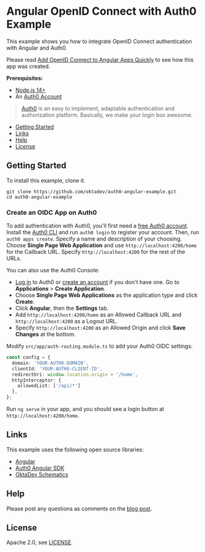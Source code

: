 # Angular OpenID Connect with Auth0 Example

This example shows you how to integrate OpenID Connect authentication with Angular and Auth0.

Please read [Add OpenID Connect to Angular Apps Quickly][blog] to see how this app was created.

**Prerequisites:**

- [Node.js 14+](https://nodejs.org/)
- An [Auth0 Account](https://auth0.com/signup)

> [Auth0](https://auth0.com) is an easy to implement, adaptable authentication and authorization platform. Basically, we make your login box awesome.

* [Getting Started](#getting-started)
* [Links](#links)
* [Help](#help)
* [License](#license)

## Getting Started

To install this example, clone it.

```
git clone https://github.com/oktadev/auth0-angular-example.git
cd auth0-angular-example
```

### Create an OIDC App on Auth0

To add authentication with Auth0, you'll first need a [free Auth0 account](https://auth0.com/signup). Install the [Auth0 CLI](https://github.com/auth0/auth0-cli#installation) and run `auth0 login` to register your account. Then, run `auth0 apps create`. Specify a name and description of your choosing. Choose **Single Page Web Application** and use `http://localhost:4200/home` for the Callback URL. Specify `http://localhost:4200` for the rest of the URLs.

You can also use the Auth0 Console:

* [Log in](https://auth0.com/auth/login) to Auth0 or [create an account](https://auth0.com/signup) if you don't have one. Go to **Applications** > **Create Application**.
* Choose **Single Page Web Applications** as the application type and click **Create**.
* Click **Angular**, then the **Settings** tab.
* Add `http://localhost:4200/home` as an Allowed Callback URL and `http://localhost:4200` as a Logout URL.
* Specify `http://localhost:4200` as an Allowed Origin and click **Save Changes** at the bottom.

Modify `src/app/auth-routing.module.ts` to add your Auth0 OIDC settings:

```ts
const config = {
  domain: 'YOUR-AUTH0-DOMAIN',
  clientId: 'YOUR-AUTH0-CLIENT-ID',
  redirectUri: window.location.origin + '/home',
  httpInterceptor: {
    allowedList: ['/api/*']
  },
};
```

Run `ng serve` in your app, and you should see a login button at `http://localhost:4200/home`.

## Links

This example uses the following open source libraries:

* [Angular](https://angular.io)
* [Auth0 Angular SDK](https://github.com/auth0/auth0-angular)
* [OktaDev Schematics](https://github.com/oktadev/schematics)

## Help

Please post any questions as comments on the [blog post][blog].

## License

Apache 2.0, see [LICENSE](LICENSE).

[blog]: https://auth0.com/blog/angular-openid-connect-quickly/
